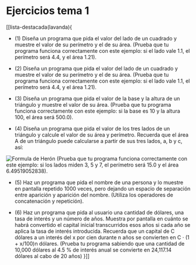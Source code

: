 # Ejercicios tema 1

[[lista-destacada(lavanda){
* (1) Diseña un programa que pida el valor del lado de un cuadrado 
y muestre el valor de su perímetro y el de su área. (Prueba que 
tu programa funciona correctamente con este ejemplo: si el lado vale 
1.1, el perímetro será 4.4, y el área 1.21).

+ (2) Diseña un programa que pida el valor del lado de un cuadrado 
y muestre el valor de su perímetro y el de su área. (Prueba que 
tu programa funciona correctamente con este ejemplo: si el lado vale 
1.1, el perímetro será 4.4, y el área 1.21).

+ (3) Diseña un programa que pida el valor de la base y la altura de 
un triángulo y muestre el valor de su área. (Prueba que tu 
programa funciona correctamente con este ejemplo: si la base es 10 
y la altura 100, el área será 500.0).

- (4) Diseña un programa que pida el valor de los tres lados de un 
triángulo y calcule el valor de su área y perímetro. Recuerda 
que el área A de un triángulo puede calcularse a partir de sus 
tres lados, a, b y c, así: 
<image src="/formula.png" alt="Formula de Herón">
(Prueba que tu programa funciona correctamente con este 
ejemplo: si los lados miden 3, 5 y 7, el perímetro será 15.0 y el área 
6.49519052838).

+ (5) Haz un programa que pida el nombre de una persona y lo 
muestre en pantalla repetido 1000 veces, pero dejando un 
espacio de separación entre aparición y aparición del nombre. 
(Utiliza los operadores de concatenación y repetición).

- (6) Haz un programa que pida al usuario una cantidad de dólares, 
una tasa de interés y un número de años. Muestra por pantalla 
en cuánto se habrá convertido el capital inicial transcurridos 
esos años si cada año se aplica la tasa de interés introducida. 
Recuerda que un capital de C dólares a un interés del x por cien 
durante n años se convierten en C · (1 + x/100)n dólares. 
(Prueba tu programa sabiendo que una cantidad de 10,000 dólares al 
4.5 % de interés anual se convierte en 24,117.14 dólares al cabo de 
20 años)
}]]
